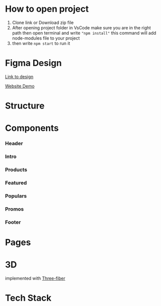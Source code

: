 # How to open project

1. Clone link or Download zip file
2. After opening project folder in VsCode make sure you are in the right path then open terminal and write `"npm install"` this command will add node-modules file to your project
3. then write `npm start` to run it

# Figma Design

[Link to design](<https://www.figma.com/file/hRQRo70YmdYzoPoXBFmZbZ/Nike-Website-Redesign-(Community)?node-id=1%3A2&t=zSJy7JxdyQHoXihP-0>)

[Website Demo](https://react-nike-website.vercel.app/)

# Structure

# Components

### Header

### Intro

### Products

### Featured

### Populars

### Promos

### Footer

# Pages

# 3D

implemented with [Three-fiber](https://docs.pmnd.rs/react-three-fiber/getting-started/introduction)

# Tech Stack

